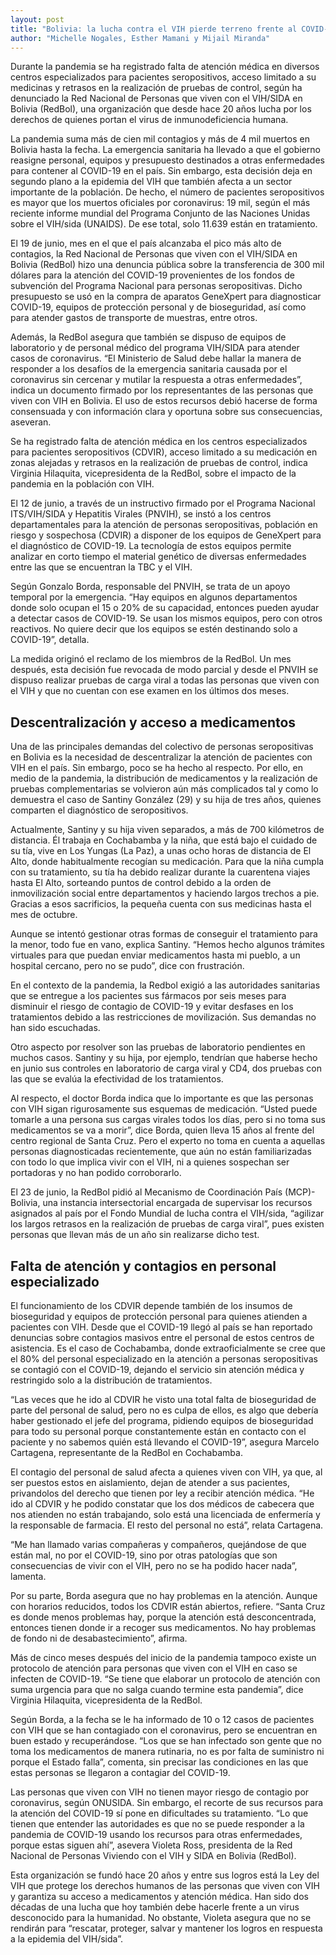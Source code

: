 ```yaml
---
layout: post
title: "Bolivia: la lucha contra el VIH pierde terreno frente al COVID-19"
author: "Michelle Nogales, Esther Mamani y Mijail Miranda"
---
```


Durante la pandemia se ha registrado falta de atención médica en diversos centros
especializados para pacientes seropositivos, acceso limitado a su medicinas y retrasos
en la realización de pruebas de control, según ha denunciado la Red Nacional de
Personas que viven con el VIH/SIDA en Bolivia (RedBol), una organización que desde
hace 20 años lucha por los derechos de quienes portan el virus de inmunodeficiencia
humana.

La pandemia suma más de cien mil contagios y más de 4 mil muertos en Bolivia hasta la fecha. La emergencia sanitaria ha llevado a que el gobierno reasigne personal, equipos y presupuesto destinados a otras enfermedades para contener al COVID-19 en el país. Sin embargo, esta decisión deja en segundo plano a la epidemia del VIH que también afecta a un sector importante de la población. De hecho, el número de pacientes seropositivos es mayor que los muertos oficiales por coronavirus: 19 mil, según el más reciente informe mundial del Programa Conjunto de las Naciones Unidas sobre el VIH/sida (UNAIDS). De ese total, solo 11.639 están en tratamiento. 

El 19 de junio, mes en el que el país alcanzaba el pico más alto de contagios, la Red Nacional de Personas que viven con el VIH/SIDA en Bolivia (RedBol) hizo una denuncia pública sobre la transferencia de 300 mil dólares para la atención del COVID-19 provenientes de los fondos de subvención del Programa Nacional para personas seropositivas. Dicho presupuesto se usó en la compra de aparatos GeneXpert para diagnosticar COVID-19, equipos de protección personal y de bioseguridad, así como para atender gastos de transporte de muestras, entre otros. 

Además, la RedBol asegura que también se dispuso de equipos de laboratorio y de personal médico del programa VIH/SIDA para atender casos de coronavirus.  “El Ministerio de Salud debe hallar la manera de responder a los desafíos de la emergencia sanitaria causada por el coronavirus sin cercenar y mutilar la respuesta a otras enfermedades”, indica un documento firmado por los representantes de las personas que viven con VIH en Bolivia. El uso de estos recursos debió hacerse de forma consensuada y con información clara y oportuna sobre sus consecuencias, aseveran.   

Se ha registrado falta de atención médica en los centros especializados para pacientes seropositivos (CDVIR), acceso limitado a su medicación en zonas alejadas y retrasos en la realización de pruebas de control, indica Virginia Hilaquita, vicepresidenta de la RedBol, sobre el impacto de la pandemia en la población con VIH.

El 12 de junio, a través de un instructivo firmado por el Programa Nacional ITS/VIH/SIDA y Hepatitis Virales (PNVIH), se instó a los centros departamentales para la atención de personas seropositivas, población en riesgo y sospechosa (CDVIR) a disponer de los equipos de GeneXpert para el diagnóstico de COVID-19. La tecnología de estos equipos permite analizar en corto tiempo el material genético de diversas enfermedades entre las que se encuentran la TBC y el VIH. 

Según Gonzalo Borda, responsable del PNVIH, se trata de un apoyo temporal por la emergencia. “Hay equipos en algunos departamentos donde solo ocupan el 15 o 20% de su capacidad, entonces pueden ayudar a detectar casos de COVID-19. Se usan los mismos equipos, pero con otros reactivos. No quiere decir que los equipos se estén destinando solo a COVID-19”, detalla.  

La medida originó el reclamo de los miembros de la RedBol. Un mes después, esta decisión fue revocada de modo parcial y desde el PNVIH se dispuso realizar pruebas de carga viral a todas las personas que viven con el VIH y que no cuentan con ese examen en los últimos dos meses.  


## Descentralización y acceso a medicamentos
Una de las principales demandas del colectivo de personas seropositivas en Bolivia es la necesidad de descentralizar la atención de pacientes con VIH en el país. Sin embargo, poco se ha hecho al respecto. Por ello, en medio de la pandemia, la distribución de medicamentos y la realización de pruebas complementarias se volvieron aún más complicados tal y como lo demuestra el caso de Santiny González (29) y su hija de tres años, quienes comparten el diagnóstico de seropositivos. 

Actualmente, Santiny y su hija viven separados, a más de 700 kilómetros de distancia. Él trabaja en Cochabamba y la niña, que está bajo el cuidado de su tía, vive en Los Yungas (La Paz), a unas ocho horas de distancia de El Alto, donde habitualmente recogían su medicación. Para que la niña cumpla con su tratamiento, su tía ha debido realizar durante la cuarentena viajes hasta El Alto, sorteando puntos de control debido a la orden de inmovilización social entre departamentos y haciendo largos trechos a pie. Gracias a esos sacrificios, la pequeña cuenta con sus medicinas hasta el mes de octubre. 

Aunque se intentó gestionar otras formas de conseguir el tratamiento para la menor, todo fue en vano, explica Santiny. “Hemos hecho algunos trámites virtuales para que puedan enviar medicamentos hasta mi pueblo, a un hospital cercano, pero no se pudo”, dice con frustración. 

En el contexto de la pandemia, la Redbol exigió a las autoridades sanitarias que se entregue a los pacientes sus fármacos por seis meses para disminuir el riesgo de contagio de COVID-19 y evitar desfases en los tratamientos debido a las restricciones de movilización. Sus demandas no han sido escuchadas.

Otro aspecto por resolver son las pruebas de laboratorio pendientes en muchos casos. Santiny y su hija, por ejemplo, tendrían que haberse hecho en junio sus controles en laboratorio de carga viral y CD4, dos pruebas con las que se evalúa la efectividad de los tratamientos. 

Al respecto, el doctor Borda indica que lo importante es que las personas con VIH sigan rigurosamente sus esquemas de medicación. “Usted puede tomarle a una persona sus cargas virales todos los días, pero si no toma sus medicamentos se va a morir”, dice Borda, quien lleva 15 años al frente del centro regional de Santa Cruz. Pero el experto no toma en cuenta a aquellas personas diagnosticadas recientemente, que aún no están familiarizadas con todo lo que implica vivir con el VIH, ni a quienes sospechan ser portadoras y no han podido corroborarlo. 

El 23 de junio, la RedBol pidió al Mecanismo de Coordinación País (MCP)- Bolivia, una instancia intersectorial encargada de supervisar los recursos asignados al país por el Fondo Mundial de lucha contra el VIH/sida, “agilizar los largos retrasos en la realización de pruebas de carga viral”, pues existen personas que llevan más de un año sin realizarse dicho test.


## Falta de atención y contagios en personal especializado
El funcionamiento de los CDVIR depende también de los insumos de bioseguridad y equipos de protección personal para quienes atienden a pacientes con VIH. Desde que el COVID-19 llegó al país se han reportado denuncias sobre contagios masivos entre el personal de estos centros de asistencia. Es el caso de Cochabamba, donde extraoficialmente se cree que el 80% del personal especializado en la atención a personas seropositivas se contagió con el COVID-19, dejando el servicio sin atención médica y restringido solo a la distribución de tratamientos. 

“Las veces que he ido al CDVIR he visto una total falta de bioseguridad de parte del personal de salud, pero no es culpa de ellos, es algo que debería haber gestionado el jefe del programa, pidiendo equipos de bioseguridad para todo su personal porque constantemente están en contacto con el paciente y no sabemos quién está llevando el COVID-19”, asegura Marcelo Cartagena, representante de la RedBol en Cochabamba.

El contagio del personal de salud afecta a quienes viven con VIH, ya que, al ser puestos estos en aislamiento, dejan de atender a sus pacientes, privandolos del derecho que tienen por ley a recibir atención médica. “He ido al CDVIR y he podido constatar que los dos médicos de cabecera que nos atienden no están trabajando, solo está una licenciada de enfermería y la responsable de farmacia. El resto del personal no está”, relata Cartagena.

“Me han llamado varias compañeras y compañeros, quejándose de que están mal, no por el COVID-19, sino por otras patologías que son consecuencias de vivir con el VIH, pero no se ha podido hacer nada”, lamenta.

Por su parte, Borda asegura que no hay problemas en la atención. Aunque con horarios reducidos, todos los CDVIR están abiertos, refiere. “Santa Cruz es donde menos problemas hay, porque la atención está desconcentrada, entonces tienen donde ir a recoger sus medicamentos. No hay problemas de fondo ni de desabastecimiento”, afirma. 

Más de cinco meses después del inicio de la pandemia tampoco existe un protocolo de atención para personas que viven con el VIH en caso se infecten de COVID-19. “Se tiene que elaborar un protocolo de atención con suma urgencia para que no salga cuando termine esta pandemia”, dice Virginia Hilaquita, vicepresidenta de la RedBol.

Según Borda, a la fecha se le ha informado de 10 o 12 casos de pacientes con VIH que se han contagiado con el coronavirus, pero se encuentran en buen estado y recuperándose. “Los que se han infectado son gente que no toma los medicamentos de manera rutinaria, no es por falta de suministro ni porque el Estado falla”, comenta, sin precisar las condiciones en las que estas personas se llegaron a contagiar del COVID-19.

Las personas que viven con VIH no tienen mayor riesgo de contagio por coronavirus, según ONUSIDA. Sin embargo, el recorte de sus recursos para la atención del COVID-19 sí pone en dificultades su tratamiento. “Lo que tienen que entender las autoridades es que no se puede responder a la pandemia de COVID-19 usando los recursos para otras enfermedades, porque estas siguen ahí”, asevera Violeta Ross, presidenta de la Red Nacional de Personas Viviendo con el VIH y SIDA en Bolivia (RedBol). 

Esta organización se fundó hace 20 años y entre sus logros está la Ley del VIH que protege los derechos humanos de las personas que viven con VIH y garantiza su acceso a medicamentos y atención médica. Han sido dos décadas de una lucha que hoy también debe hacerle frente a un virus desconocido para la humanidad. No obstante, Violeta asegura que no se rendirán para “rescatar, proteger, salvar y mantener los logros en respuesta a la epidemia del VIH/sida”. 
